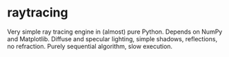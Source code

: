 # raytracing
Very simple ray tracing engine in (almost) pure Python. Depends on NumPy and Matplotlib. Diffuse and specular lighting, simple shadows, reflections, no refraction. Purely sequential algorithm, slow execution.
